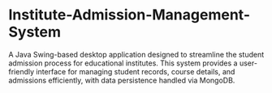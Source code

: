 # Institute-Admission-Management-System
A Java Swing-based desktop application designed to streamline the student admission process for educational institutes. This system provides a user-friendly interface for managing student records, course details, and admissions efficiently, with data persistence handled via MongoDB.
